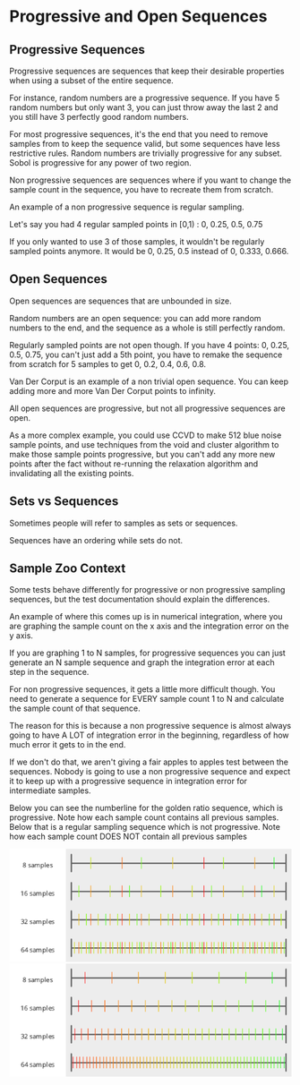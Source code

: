 # Progressive and Open Sequences

## Progressive Sequences

Progressive sequences are sequences that keep their desirable properties when using a subset of the entire sequence.

For instance, random numbers are a progressive sequence.  If you have 5 random numbers but only want 3, you can just throw away the last 2 and you still have 3 perfectly good random numbers.

For most progressive sequences, it's the end that you need to remove samples from to keep the sequence valid, but some sequences have less restrictive rules.  Random numbers are trivially progressive for any subset.  Sobol is progressive for any power of two region.

Non progressive sequences are sequences where if you want to change the sample count in the sequence, you have to recreate them from scratch.

An example of a non progressive sequence is regular sampling.

Let's say you had 4 regular sampled points in [0,1) : 0, 0.25, 0.5, 0.75

If you only wanted to use 3 of those samples, it wouldn't be regularly sampled points anymore.  It would be 0, 0.25, 0.5 instead of 0, 0.333, 0.666.

## Open Sequences

Open sequences are sequences that are unbounded in size.

Random numbers are an open sequence: you can add more random numbers to the end, and the sequence as a whole is still perfectly random.

Regularly sampled points are not open though.  If you have 4 points: 0, 0.25, 0.5, 0.75, you can't just add a 5th point, you have to remake the sequence from scratch for 5 samples to get 0, 0.2, 0.4, 0.6, 0.8.

Van Der Corput is an example of a non trivial open sequence.  You can keep adding more and more Van Der Corput points to infinity.

All open sequences are progressive, but not all progressive sequences are open.

As a more complex example, you could use CCVD to make 512 blue noise sample points, and use techniques from the void and cluster algorithm to make those sample points progressive, but you can't add any more new points after the fact without re-running the relaxation algorithm and invalidating all the existing points.

## Sets vs Sequences

Sometimes people will refer to samples as sets or sequences.

Sequences have an ordering while sets do not.

## Sample Zoo Context

Some tests behave differently for progressive or non progressive sampling sequences, but the test documentation should explain the differences.

An example of where this comes up is in numerical integration, where you are graphing the sample count on the x axis and the integration error on the y axis.

If you are graphing 1 to N samples, for progressive sequences you can just generate an N sample sequence and graph the integration error at each step in the sequence.

For non progressive sequences, it gets a little more difficult though.  You need to generate a sequence for EVERY sample count 1 to N and calculate the sample count of that sequence.

The reason for this is because a non progressive sequence is almost always going to have A LOT of integration error in the beginning, regardless of how much error it gets to in the end.

If we don't do that, we aren't giving a fair apples to apples test between the sequences.  Nobody is going to use a non progressive sequence and expect it to keep up with a progressive sequence in integration error for intermediate samples.

Below you can see the numberline for the golden ratio sequence, which is progressive. Note how each sample count contains all previous samples.  Below that is a regular sampling sequence which is not progressive. Note how each sample count DOES NOT contain all previous samples

![RegularJittered](../output/_1d/samples/irrational_numbers/MakeNumberline_GoldenRatio.png)  
![RegularJittered](../output/_1d/samples/regular/MakeNumberline_RegularCenteredOffset.png)  